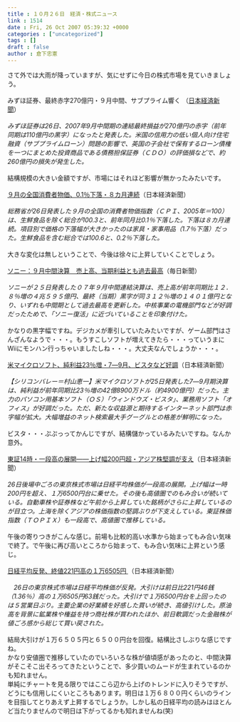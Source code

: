 ```yaml
---
title : １０月２６日　経済・株式ニュース
link : 1514
date : Fri, 26 Oct 2007 05:39:32 +0000
categories : ["uncategorized"]
tags : []
draft : false
author : 倉下忠憲
---
```


さて外では大雨が降っていますが、気にせずに今日の株式市場を見ていきましょう。<BR><BR>みずほ証券、最終赤字270億円・９月中間、サブプライム響く （<A HREF="http://www.nikkei.co.jp/news/main/20071026AT2C2600I26102007.html" TARGET="_blank">日本経済新聞</A>）<BR><BR><I>みずほ証券は26日、2007年9月中間期の連結最終損益が270億円の赤字（前年同期は110億円の黒字）になったと発表した。米国の信用力の低い個人向け住宅融資（サブプライムローン）問題の影響で、英国の子会社で保有するローン債権を一つにまとめた投資商品である債務担保証券（ＣＤＯ）の評価損などで、約260億円の損失が発生した。 </I><BR><BR>結構規模の大きい金額ですが、市場にはそれほど影響が無かったみたいです。<BR><BR><A HREF="http://www.nikkei.co.jp/news/keizai/20071026NTE2ICP01121102007.html" TARGET="_blank">９月の全国消費者物価、0.1％下落・８カ月連続</A>（日本経済新聞）<BR><BR><I>総務省が26日発表した９月の全国の消費者物価指数（ＣＰＩ、2005年＝100）は、生鮮食品を除く総合が100.3と、前年同月比0.1％下落した。下落は８カ月連続。項目別で価格の下落幅が大きかったのは家具・家事用品（1.7％下落）だった。生鮮食品を含む総合では100.6と、0.2％下落した。</I><BR><BR>大きな変化は無しということで、今後は徐々に上昇していくことでしょう。<BR><BR><A HREF="http://mainichi.jp/select/biz/news/20071026k0000m020060000c.html" TARGET="_blank">ソニー：９月中間決算　売上高、当期利益とも過去最高</A>（毎日新聞）<BR><BR><I>ソニーが２５日発表した０７年９月中間連結決算は、売上高が前年同期比１２．８％増の４兆５９５億円、最終（当期）黒字が同３１２％増の１４０１億円となり、いずれも中間期として過去最高を更新した。中核事業の電機部門などが好調だったためで、「ソニー復活」に近づいていることを印象付けた。</I><BR><BR>かなりの黒字幅ですね。デジカメが牽引していたみたいですが、ゲーム部門はさんざんなようで・・・。もうすこしソフトが増えてきたら・・・っていうまにWiiにモンハン行っちゃいましたしね・・・。大丈夫なんでしょうか・・・。<BR><BR><A HREF="http://www.nikkei.co.jp/news/kaigai/20071026AT2M2601226102007.html" TARGET="_blank">米マイクロソフト、純利益23％増・7―9月、ビスタなど好調</A>（日本経済新聞）<BR><BR><I>【シリコンバレー＝村山恵一】米マイクロソフトが25日発表した7―9月期決算は、純利益が前年同期比23％増の42億8900万ドル（約4900億円）だった。主力のパソコン用基本ソフト（ＯＳ）「ウィンドウズ・ビスタ」、業務用ソフト「オフィス」が好調だった。ただ、新たな収益源と期待するインターネット部門は赤字幅が拡大。大幅増益のネット検索最大手グーグルとの格差が鮮明になった。</I><BR><BR>ビスタ・・・ぷぷっってかんじですが、結構儲かっているみたいですね。なんか意外。<BR><BR><A HREF="http://www.nikkei.co.jp/news/market/20071026m1ds0iss1526.html" TARGET="_blank">東証14時・一段高の展開――上げ幅200円超・アジア株堅調が支え</A>（日本経済新聞）<BR><BR><I>26日後場中ごろの東京株式市場は日経平均株価が一段高の展開。上げ幅は一時200円を超え、１万6500円台に乗せた。その後も高値圏でのもみ合いが続いている。自動車株や証券株など午前から上昇していた銘柄がさらに上昇しているのが目立つ。上海を除くアジアの株価指数の堅調ぶりが下支えしている。東証株価指数（ＴＯＰＩＸ）も一段高で、高値圏で推移している。</I><BR><BR>午後の寄りつきがこんな感じ。前場も比較的高い水準から始まってもみ合い気味で終了。で午後に再び高いところから始まって、もみ合い気味に上昇という感じ。<BR><BR><A HREF="http://www.nikkei.co.jp/news/main/20071026NTE2INK0626102007.html" TARGET="_blank">日経平均反発、終値221円高の１万6505円 </A>（日本経済新聞）<BR><BR><I>　26日の東京株式市場は日経平均株価が反発。大引けは前日比221円46銭（1.36％）高の１万6505円63銭だった。大引けで１万6500円台を上回ったのは５営業日ぶり。主要企業の好業績を好感した買いが続き、高値引けした。原油高を背景に鉱業株や権益を持つ商社株が買われたほか、前日軟調だった金融株が値ごろ感から総じて買い戻された。 </I><BR><BR>結局大引けが１万６５０５円と６５００円台を回復。結構比さしぶりな感じですね。<BR>かなり安値圏で推移していたのでいろいろな株が値頃感があったのと、中間決算がそこそこ出そろってきたということで、多少買いのムードが生まれているのかも知れません。<BR>単純にチャートを見る限りではここら辺から上げのトレンドに入りそうですが、どうにも信用しにくいところもあります。明日は１万６８００円くらいのラインを目指してとりあえず上昇するでしょうか。しかし私の日経平均の読みはほとんど当たりませんので明日は下がってるかも知れませんね(笑)<br><br>
